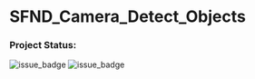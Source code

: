 # SFND_Camera_Detect_Objects


### Project Status:

![issue_badge](https://img.shields.io/badge/build-Passing-green) ![issue_badge](https://img.shields.io/badge/UdacityRubric-Passing-green)
